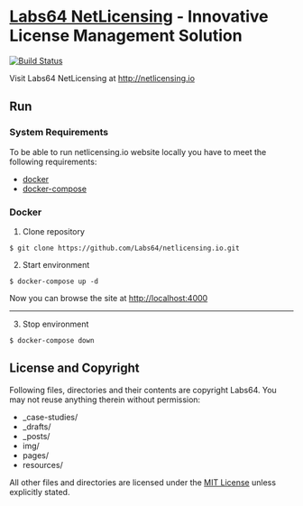 # [Labs64 NetLicensing](http://netlicensing.io) - Innovative License Management Solution

[![Build Status](https://travis-ci.org/Labs64/netlicensing.io.svg?branch=gh-pages)](https://travis-ci.org/Labs64/netlicensing.io)

Visit Labs64 NetLicensing at http://netlicensing.io

## Run

### System Requirements
To be able to run netlicensing.io website locally you have to meet the following requirements:
* [docker](https://www.docker.com)
* [docker-compose](https://docs.docker.com/compose/)

### Docker

1. Clone repository
```
$ git clone https://github.com/Labs64/netlicensing.io.git
```

2. Start environment
```
$ docker-compose up -d
```

Now you can browse the site at [http://localhost:4000](http://localhost:4000)

---

3. Stop environment
```
$ docker-compose down
```

## License and Copyright

Following files, directories and their contents are copyright Labs64. You may not reuse anything therein without permission:

* _case-studies/
* _drafts/
* _posts/
* img/
* pages/
* resources/

All other files and directories are licensed under the [MIT License](http://www.opensource.org/licenses/mit-license.php) unless explicitly stated.
